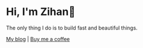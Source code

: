 # Hi, I'm Zihan🚀

The only thing I do is to build fast and beautiful things.

[My blog](https://zihan.ga) | [Buy me a coffee](https://ko-fi.com/zihanch)
